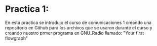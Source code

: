 # Practica 1:
En esta practica se introdujo el curso de comunicaciones 1 creando una repositorio en Github para los archivos que se usaron durante el curso y creando nuestro prmer programa en GNU_Radio llamado: "Your first flowgraph"
